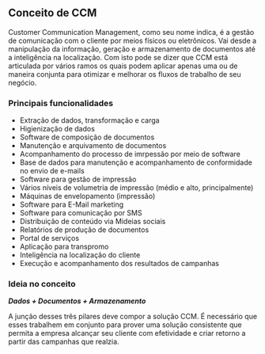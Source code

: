 ## Conceito de CCM

Customer Communication Management, como seu nome indica, é a gestão de comunicação com o cliente por meios físicos ou eletrônicos. Vai desde a manipulação da informação, geração e armazenamento de documentos até a inteligência na localização. Com isto pode se dizer que CCM está articulada por vários ramos os quais podem aplicar apenas uma ou de maneira conjunta para otimizar e melhorar os fluxos de trabalho de seu negócio.

### Principais funcionalidades

- Extração de dados, transformação e carga
- Higienização de dados
- Software de composição de documentos
- Manutenção e arquivamento de documentos
- Acompanhamento do processo de imrpessão por meio de software
- Base de dados para manutenção e acompanhamento de conformidade no envio de e-mails
- Software para gestão de impressão
- Vários níveis de volumetria de impressão (médio e alto, principalmente)
- Máquinas de envelopamento (impressão)
- Software para E-Mail marketing
- Software para comunicação por SMS
- Distribuição de conteúdo via Mideias sociais
- Relatórios de produção de documentos
- Portal de serviços
- Aplicação para transpromo
- Inteligência na localização do cliente
- Execução e acompanhamento dos resultados de campanhas

### Ideia no conceito

***Dados + Documentos + Armazenamento***

A junção desses três pilares deve compor a solução CCM. É necessário que esses trabalhem em conjunto para prover uma solução consistente que permita a empresa alcançar seu cliente com efetividade e criar retorno a partir das campanhas que realzia.
